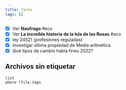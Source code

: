 ```yaml
---
title: Tarea
tags: []
---
```

- [x] Ver **Naufrago** #eco
- [x] Ver **La increíble historia de la Isla de las Rosas** #eco 
- [x] ley 24521 (profesiones reguladas)
- [x] Investigar última propiedad de Media aritmética
- [x] Qué tipos de cambio había fines 2022?

## Archivos sin etiquetar
```dataview
list
where !file.tags
```
